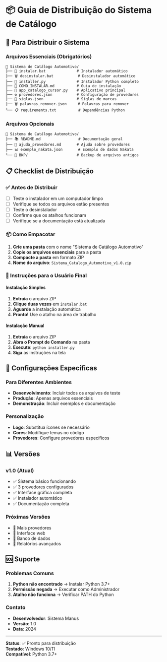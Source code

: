 # 📦 Guia de Distribuição do Sistema de Catálogo

## 🎯 Para Distribuir o Sistema

### Arquivos Essenciais (Obrigatórios)
```
📁 Sistema de Catálogo Automotivo/
├── 🚀 instalar.bat              # Instalador automático
├── 🗑️ desinstalar.bat           # Desinstalador automático  
├── 🐍 installer.py              # Instalador Python completo
├── 📖 COMO_INSTALAR.md          # Guia de instalação
├── 🚗 app_catalogo_cursor.py    # Aplicativo principal
├── ⚙️ provedores.json           # Configuração de provedores
├── 📝 siglas.json               # Siglas de marcas
├── 🗑️ palavras_remover.json     # Palavras para remover
└── 📋 requirements.txt          # Dependências Python
```

### Arquivos Opcionais
```
📁 Sistema de Catálogo Automotivo/
├── 📚 README.md                 # Documentação geral
├── 🔧 ajuda_provedores.md       # Ajuda sobre provedores
├── 📊 exemplo_nakata.json       # Exemplo de dados Nakata
└── 📁 BKP/                      # Backup de arquivos antigos
```

## 📋 Checklist de Distribuição

### ✅ Antes de Distribuir
- [ ] Teste o instalador em um computador limpo
- [ ] Verifique se todos os arquivos estão presentes
- [ ] Teste o desinstalador
- [ ] Confirme que os atalhos funcionam
- [ ] Verifique se a documentação está atualizada

### 📦 Como Empacotar
1. **Crie uma pasta** com o nome "Sistema de Catálogo Automotivo"
2. **Copie os arquivos essenciais** para a pasta
3. **Compacte a pasta** em formato ZIP
4. **Nome do arquivo**: `Sistema_Catalogo_Automotivo_v1.0.zip`

### 🚀 Instruções para o Usuário Final

#### Instalação Simples
1. **Extraia** o arquivo ZIP
2. **Clique duas vezes** em `instalar.bat`
3. **Aguarde** a instalação automática
4. **Pronto!** Use o atalho na área de trabalho

#### Instalação Manual
1. **Extraia** o arquivo ZIP
2. **Abra o Prompt de Comando** na pasta
3. **Execute**: `python installer.py`
4. **Siga** as instruções na tela

## 🔧 Configurações Específicas

### Para Diferentes Ambientes
- **Desenvolvimento**: Incluir todos os arquivos de teste
- **Produção**: Apenas arquivos essenciais
- **Demonstração**: Incluir exemplos e documentação

### Personalização
- **Logo**: Substitua ícones se necessário
- **Cores**: Modifique temas no código
- **Provedores**: Configure provedores específicos

## 📊 Versões

### v1.0 (Atual)
- ✅ Sistema básico funcionando
- ✅ 3 provedores configurados
- ✅ Interface gráfica completa
- ✅ Instalador automático
- ✅ Documentação completa

### Próximas Versões
- 🔄 Mais provedores
- 🔄 Interface web
- 🔄 Banco de dados
- 🔄 Relatórios avançados

## 🆘 Suporte

### Problemas Comuns
1. **Python não encontrado** → Instalar Python 3.7+
2. **Permissão negada** → Executar como Administrador
3. **Atalho não funciona** → Verificar PATH do Python

### Contato
- **Desenvolvedor**: Sistema Manus
- **Versão**: 1.0
- **Data**: 2024

---
**Status**: ✅ Pronto para distribuição  
**Testado**: Windows 10/11  
**Compatível**: Python 3.7+ 